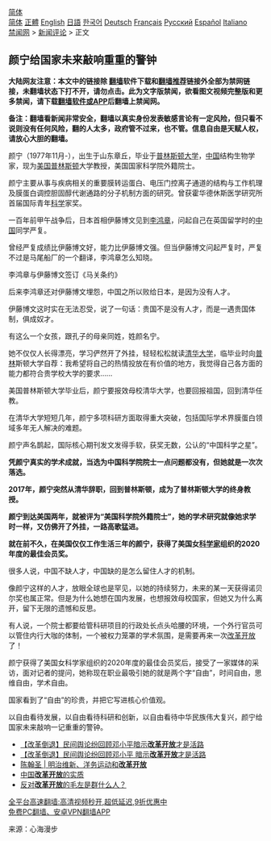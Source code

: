 <!-- 面包屑导航 --> <div class="breadcrumb"><!-- GTranslate: https://gtranslate.io/ -->  <div class="switcher notranslate">  <div class="selected">  <a href="#" onclick="return false;"> 简体</a>  </div>  <div class="option">  <a href="https://www.bannedbook.org" onclick="doGTranslate('zh-CN|zh-CN');jQuery('div.switcher div.selected a').html(jQuery(this).html());return false;" title="简体中文" class="nturl selected"> 简体</a>  <a href="https://www.bannedbook.org/zh-tw/" onclick="doGTranslate('zh-CN|zh-TW');jQuery('div.switcher div.selected a').html(jQuery(this).html());return false;" title="繁體中文" class="nturl"> 正體</a>  <a href="https://www.bannedbook.org/en/" onclick="doGTranslate('zh-CN|en');jQuery('div.switcher div.selected a').html(jQuery(this).html());return false;" title="English" class="nturl"> English</a>  <a href="https://www.bannedbook.org/ja/" onclick="doGTranslate('zh-CN|ja');jQuery('div.switcher div.selected a').html(jQuery(this).html());return false;" title="日本語" class="nturl"> 日語</a>  <a href="https://www.bannedbook.org/ko/" onclick="doGTranslate('zh-CN|ko');jQuery('div.switcher div.selected a').html(jQuery(this).html());return false;" title="한국어" class="nturl"> 한국어</a>  <a href="https://www.bannedbook.org/de/" onclick="doGTranslate('zh-CN|de');jQuery('div.switcher div.selected a').html(jQuery(this).html());return false;" title="Deutsch" class="nturl"> Deutsch</a>  <a href="https://www.bannedbook.org/fr/" onclick="doGTranslate('zh-CN|fr');jQuery('div.switcher div.selected a').html(jQuery(this).html());return false;" title="Français" class="nturl"> Français</a>  <a href="https://www.bannedbook.org/ru/" onclick="doGTranslate('zh-CN|ru');jQuery('div.switcher div.selected a').html(jQuery(this).html());return false;" title="Русский" class="nturl"> Русский</a>  <a href="https://www.bannedbook.org/es/" onclick="doGTranslate('zh-CN|es');jQuery('div.switcher div.selected a').html(jQuery(this).html());return false;" title="Español" class="nturl"> Español</a>  <a href="https://www.bannedbook.org/it/" onclick="doGTranslate('zh-CN|it');jQuery('div.switcher div.selected a').html(jQuery(this).html());return false;" title="Italiano" class="nturl"> Italiano</a>  </div>  </div>      <div class='breadcrumb-sub'><!-- Breadcrumb NavXT 6.3.0 --> <a href="https://www.bannedbook.org/" class="home">禁闻网</a> &gt; <a href="https://www.bannedbook.org/bnews/comments/" class="category">新闻评论</a> &gt; 正文</div></div><h2>颜宁给国家未来敲响重重的警钟</h2> <p class="notice"><b>大陆网友注意：本文中的链接除 <a href="https://github.com/bannedbook/fanqiang" >翻墙</a>软件下载和<a href="https://github.com/killgcd/justmysocks/blob/master/README.md">翻墙推荐</a>链接外全部为禁网链接，未翻墙状态下打不开，请勿点击。此为文字版禁闻，欲看图文视频完整版和更多禁闻，请下载<a href="https://github.com/bannedbook/fanqiang">翻墙软件或APP</a>后翻墙上禁闻网。</p><p>备注：翻墙看新闻非常安全，翻墙以真实身份发表敏感言论有一定风险，但只看不说则没有任何风险，翻的人太多，政府管不过来，也不管。信息自由是天赋人权，请放心大胆的翻墙。</b></p>  <div class="entry"> <p id="conimg">颜宁（1977年11月-），出生于山东章丘，毕业于<a href="https://www.bannedbook.org/bnews/tag/%E6%99%AE%E6%9E%97%E6%96%AF%E9%A1%BF%E5%A4%A7%E5%AD%A6/" class="st_tag internal_tag" rel="tag" title="标签 普林斯顿大学 下的日志">普林斯顿大学</a>，<a href="https://www.bannedbook.org/bnews/tag/%E4%B8%AD%E5%9B%BD/" class="st_tag internal_tag" rel="tag" title="标签 中国 下的日志">中国</a>结构生物学家，现为<a href="https://www.bannedbook.org/bnews/tag/%e7%be%8e%e5%9b%bd/" class="st_tag internal_tag" rel="tag" title="标签 美国 下的日志">美国</a><a href="https://www.bannedbook.org/bnews/tag/%E6%99%AE%E6%9E%97%E6%96%AF%E9%A1%BF/" class="st_tag internal_tag" rel="tag" title="标签 普林斯顿 下的日志">普林斯顿</a>大学教授，美国国家科学院外籍院士。</p> <p>颜宁主要从事与疾病相关的重要膜转运蛋白、电压门控离子通道的结构与工作机理及膜蛋白调控胆固醇代谢通路的分子机制方面的研究。曾获霍华德休斯医学研究所首届国际青年<span class='wp_keywordlink'><a href="https://www.bannedbook.org/forum11/topic309.html" title="禁片：“科学”的棍子" target="_blank">科学</a></span>家奖。</p> <p>一百年前甲午战争后，日本首相伊藤博文见到<a href="https://www.bannedbook.org/bnews/tag/%e6%9d%8e%e9%b8%bf%e7%ab%a0/" class="st_tag internal_tag" rel="tag" title="标签 李鸿章 下的日志">李鸿章</a>，问起自己在英国留学时的<span class='wp_keywordlink_affiliate'><a href="https://www.bannedbook.org/" title="中国" target="_blank">中国</a></span>同学严复。</p> <p>曾经严复成绩比伊藤博文好，能力比伊藤博文强。但当伊藤博文问起严复时，严复不过是马尾船厂的一个翻译，李鸿章怎么知晓。</p> <p>李鸿章与伊藤博文签订《马关条约》</p> <p>后来李鸿章还对伊藤博文埋怨，中国之所以败给日本，是因为没有人才。</p>  <p>伊藤博文这时实在无法忍受，说了一句话：贵国不是没有人才，而是一遇贵国体制，俱成奴才。</p> <p>有这么一个女孩，跟孔子的母亲同姓，姓颜名宁。</p> <p>她不仅仅人长得漂亮，学习俨然开了外挂，轻轻松松就读<a href="https://www.bannedbook.org/bnews/tag/%E6%B8%85%E5%8D%8E%E5%A4%A7%E5%AD%A6/" class="st_tag internal_tag" rel="tag" title="标签 清华大学 下的日志">清华大学</a>，临毕业时向<a href="https://www.bannedbook.org/bnews/tag/%E6%99%AE%E6%9E%97/" class="st_tag internal_tag" rel="tag" title="标签 普林 下的日志">普林</a>斯顿大学自荐：我希望将自己的热情投放在有价值的地方，我觉得自己各方面的能力都符合贵学校大学的要求……</p> <p>美国普林斯顿大学毕业后，颜宁要报效母校清华大学，也要回报祖国，回到清华任教。</p> <p>在清华大学短短几年，颜宁多项科研方面取得重大突破，包括国际学术界膜蛋白领域多年无人解决的难题。</p> <p>颜宁声名鹊起，国际核心期刊发文发得手软，获奖无数，公认的“中国科学之星”。</p>  <p><strong>凭颜宁真实的学术成就，当选为中国科学院院士一点问题都没有，但她就是一次次落选。</strong></p> <p><strong>2017年，颜宁突然从清华辞职，回到普林斯顿，成为了普林斯顿大学的终身教授。</strong></p> <p><strong>颜宁到达美国两年，就被评为“美国科学院外籍院士”，她的学术研究就像她求学时一样，又仿佛开了外挂，一路高歌猛进。</strong></p> <p><strong>就在前不久，在美国仅仅工作生活三年的颜宁，获得了美国女<a href="https://www.bannedbook.org/bnews/tag/%e7%a7%91%e5%ad%a6%e5%ae%b6/" class="st_tag internal_tag" rel="tag" title="标签 科学家 下的日志">科学家</a>组织的2020年度的最佳会员奖。</strong></p> <p>很多人说，中国不缺人才，中国缺的是怎么留住人才的机制。</p> <p>像颜宁这样的人才，放眼全球也是罕见，以她的持续努力，未来的某一天获得诺贝尔奖也属正常。但是为什么她想在国内发展，也想报效母校国家，但她又为什么离开，留下无限的遗憾和反思。</p>  <p>有人说，一个院士都要给管科研项目的行政处长点头哈腰的环境，一个外行官员可以管住内行大咖的体制，一个被权力笼罩的学术氛围，是需要再来一次<a href="https://www.bannedbook.org/bnews/tag/%e6%94%b9%e9%9d%a9%e5%bc%80%e6%94%be/" class="st_tag internal_tag" rel="tag" title="标签 改革开放 下的日志">改革开放</a>了！</p> <p>颜宁获得了美国女科学家组织的2020年度的最佳会员奖后，接受了一家媒体的采访，面对记者的提问，她称现在职业最吸引她的就是两个字“自由”，时间自由，思维自由，学术自由。</p> <p>国家看到了“自由”的珍贵，并把它写进核心价值观。</p> <p>以自由看待发展，以自由看待科研和创新，以自由看待中华民族伟大复兴，颜宁给国家未来敲响一记重重的警钟。</p> <ul class='op-related-articles' title='相关阅读'> <li><a href='https://www.bannedbook.org/bnews/baitai/20210720/1590813.html' target='_blank'>【改革倒退】民间舆论纷回顾邓小平暗示<b>改革开放</b>才是活路</a></li> <li><a href='https://www.bannedbook.org/bnews/headline/20210720/1590803.html' target='_blank'>【改革倒退】民间舆论纷回顾邓小平 暗示<b>改革开放</b>才是活路</a></li> <li><a href='https://www.bannedbook.org/bnews/baitai/20210609/1563271.html' target='_blank'>陈翰圣 | 明治维新、洋务运动和<b>改革开放</b></a></li> <li><a href='https://www.bannedbook.org/bnews/baitai/20210526/1553894.html' target='_blank'>中国<b>改革开放</b>的实质</a></li> <li><a href='https://www.bannedbook.org/bnews/comments/20210428/1535709.html' target='_blank'>反对<b>改革开放</b>的毛左是群什么人？</a></li> </ul> <p class="texttj"> <a href="https://github.com/bannedbook/fanqiang/wiki/V2ray%E6%9C%BA%E5%9C%BA" target="_blank">全平台高速翻墙:高清视频秒开,超低延迟,9折优惠中</a><br/> <a href="https://github.com/bannedbook/fanqiang/wiki/%E7%A6%81%E9%97%BB%E7%BD%91%E5%AE%89%E5%8D%93%E7%BF%BB%E5%A2%99%E6%96%B0%E9%97%BBAPP" target="_blank">免费PC翻墙、安卓VPN翻墙APP</a></p><p> 来源：心海漫步 </p> <a name='sharetosocial'></a>  <div style="margin-bottom:5px;padding-bottom:5px;clear:both"> <div id="archive-pix-1" class="banner-ads"> <!-- AuctionX Display platform tag START --> <div id="26318x728x90x621x_ADSLOT2" clicktrack="%%CLICK_URL_ESC%%"></div> <!-- AuctionX Display platform tag END --> </div> <div id="archive-pix-2" class="banner-ads"> <!-- AuctionX Display platform tag START --> <div id="26315x300x250x621x_ADSLOT2" clicktrack="%%CLICK_URL_ESC%%"></div> <!-- AuctionX Display platform tag END --> </div> </div>  <div id="archive-pix-1" class="banner-ads"> <!-- AuctionX Display platform tag START --> <div id="26318x728x90x621x_ADSLOT3" clicktrack="%%CLICK_URL_ESC%%"></div> <!-- AuctionX Display platform tag END --> </div> </div><!--END ENTRY--> 